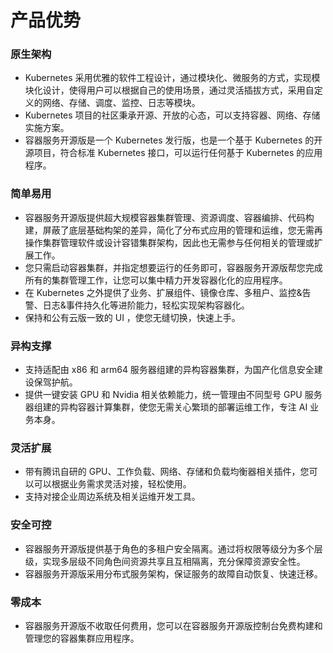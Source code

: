 

#  产品优势



### 原生架构

- Kubernetes 采用优雅的软件工程设计，通过模块化、微服务的方式，实现模块化设计，使得用户可以根据自己的使用场景，通过灵活插拔方式，采用自定义的网络、存储、调度、监控、日志等模块。
- Kubernetes 项目的社区秉承开源、开放的心态，可以支持容器、网络、存储实施方案。
- 容器服务开源版是一个 Kubernetes 发行版，也是一个基于 Kubernetes 的开源项目，符合标准 Kubernetes 接口，可以运行任何基于 Kubernetes 的应用程序。



### 简单易用

- 容器服务开源版提供超大规模容器集群管理、资源调度、容器编排、代码构建，屏蔽了底层基础构架的差异，简化了分布式应用的管理和运维，您无需再操作集群管理软件或设计容错集群架构，因此也无需参与任何相关的管理或扩展工作。
- 您只需启动容器集群，并指定想要运行的任务即可，容器服务开源版帮您完成所有的集群管理工作，让您可以集中精力开发容器化化的应用程序。
- 在 Kubernetes 之外提供了业务、扩展组件、镜像仓库、多租户、监控&告警、日志&事件持久化等进阶能力，轻松实现架构容器化。
- 保持和公有云版一致的 UI ，使您无缝切换，快速上手。



### 异构支撑

- 支持适配由 x86 和 arm64 服务器组建的异构容器集群，为国产化信息安全建设保驾护航。
- 提供一键安装 GPU 和 Nvidia 相关依赖能力，统一管理由不同型号 GPU 服务器组建的异构容器计算集群，使您无需关心繁琐的部署运维工作，专注 AI 业务本身。



### 灵活扩展

* 带有腾讯自研的 GPU、工作负载、网络、存储和负载均衡器相关插件，您可以可以根据业务需求灵活对接，轻松使用。
* 支持对接企业周边系统及相关运维开发工具。



### 安全可控

- 容器服务开源版提供基于角色的多租户安全隔离。通过将权限等级分为多个层级，实现多层级不同角色间资源共享且互相隔离，充分保障资源安全性。
- 容器服务开源版采用分布式服务架构，保证服务的故障自动恢复、快速迁移。



### 零成本

- 容器服务开源版不收取任何费用，您可以在容器服务开源版控制台免费构建和管理您的容器集群应用程序。

  
